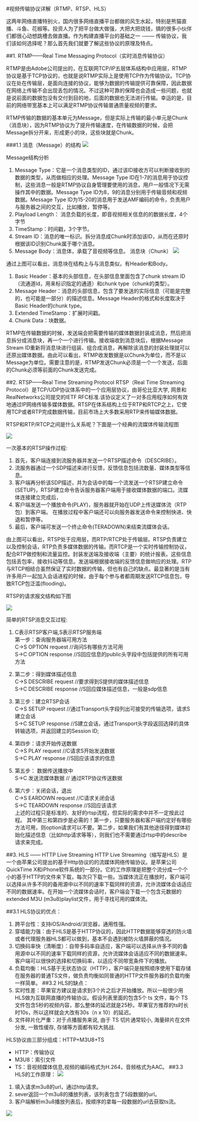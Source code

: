 #视频传输协议详解（RTMP、RTSP、HLS）

这两年网络直播特别火，国内很多网络直播平台都做的风生水起，特别是熊猫直播、斗鱼、花椒等。投资人为了把平台做大做强，大把大把烧钱，搞的很多小伙伴们都很心动想跳槽去做直播。作为构建直播平台的基础之一 -—— 传输协议，我们该如何选择呢？那么首先我们就要了解这些协议的原理及特点。
 
##1.  RTMP——Real Time Messaging Protocol（实时消息传输协议）

RTMP是由Adobe公司提出的，在互联网TCP/IP五层体系结构中应用层，RTMP协议是基于TCP协议的，也就是说RTMP实际上是使用TCP作为传输协议。TCP协议在处在传输层，是面向连接的协议，能够为数据的传输提供可靠保障，因此数据在网络上传输不会出现丢包的情况。不过这种可靠的保障也会造成一些问题，也就是说前面的数据包没有交付到目的地，后面的数据也无法进行传输。幸运的是，目前的网络带宽基本上可以满足RTMP协议传输普通质量视频的要求。

RTMP传输的数据的基本单元为Message，但是实际上传输的最小单元是Chunk（消息块），因为RTMP协议为了提升传输速度，在传输数据的时候，会把Message拆分开来，形成更小的块，这些块就是Chunk。
 
 ###1.1 消息（Message）的结构
 ![](./img/1.png)
 
Message结构分析 
1. Message Type：它是一个消息类型的ID，通过该ID接收方可以判断接收到的数据的类型，从而做相应的处理。Message Type ID在1-7的消息用于协议控制，这些消息一般是RTMP协议自身管理要使用的消息，用户一般情况下无需操作其中的数据。Message Type ID为8，9的消息分别用于传输音频和视频数据。Message Type ID为15-20的消息用于发送AMF编码的命令，负责用户与服务器之间的交互，比如播放，暂停等。
2. Playload Length： 消息负载的长度，即音视频相关信息的的数据长度，4个字节
3. TimeStamp：时间戳，3个字节。
4. Stream ID：消息的唯一标识。拆分消息成Chunk时添加该ID，从而在还原时根据该ID识别Chunk属于哪个消息。
5. Message Body：消息体，承载了音视频等信息。 
消息块（Chunk）
 ![](./img/2.png)
 
通过上图可以看出，消息块在结构上与与消息类似，有Header和Body。
1. Basic Header：基本的头部信息，在头部信息里面包含了chunk stream ID（流通道Id，用来标识指定的通道）和chunk type（chunk的类型）。
2. Message Header：消息的头部信息，包含了要发送的实际信息（可能是完整的，也可能是一部分）的描述信息。Message Header的格式和长度取决于Basic Header的chunk type。
3. Extended TimeStamp：扩展时间戳。
4. Chunk Data：块数据。

RTMP在传输数据的时候，发送端会把需要传输的媒体数据封装成消息，然后把消息拆分成消息块，再一个一个进行传输。接收端收到消息块后，根据Message Stream ID重新将消息块进行组装、组合成消息，再解除该消息的封装处理就可以还原出媒体数据。由此可以看出，RTMP收发数据是以Chunk为单位，而不是以Message为单位。需要注意的是，RTMP发送Chunk必须是一个一个发送，后面的Chunk必须等前面的Chunk发送完成。
 
##2. RTSP——Real Time Streaming Protocol
RTSP（Real Time Streaming Protocol）是TCP/UDP协议体系中的一个应用层协议，由哥伦比亚大学, 网景和RealNetworks公司提交的IETF RFC标准.该协议定义了一对多应用程序如何有效地通过IP网络传输多媒体数据。RTSP在体系结构上位于RTP和RTCP之上，它使用TCP或者RTP完成数据传输，目前市场上大多数采用RTP来传输媒体数据。

RTSP和RTP/RTCP之间是什么关系呢？下面是一个经典的流媒体传输流程图

 ![](./img/3.png)
 
一次基本的RTSP操作过程:
1. 首先，客户端连接到流服务器并发送一个RTSP描述命令（DESCRIBE）。
2. 流服务器通过一个SDP描述来进行反馈，反馈信息包括流数量、媒体类型等信息。
3. 客户端再分析该SDP描述，并为会话中的每一个流发送一个RTSP建立命令(SETUP)，RTSP建立命令告诉服务器客户端用于接收媒体数据的端口。流媒体连接建立完成后，
4. 客户端发送一个播放命令(PLAY)，服务器就开始在UDP上传送媒体流（RTP包）到客户端。 在播放过程中客户端还可以向服务器发送命令来控制快进、快退和暂停等。
5. 最后，客户端可发送一个终止命令(TERADOWN)来结束流媒体会话。

由上图可以看出，RTSP处于应用层，而RTP/RTCP处于传输层。RTSP负责建立以及控制会话，RTP负责多媒体数据的传输。而RTCP是一个实时传输控制协议，配合RTP做控制和流量监控。封装发送端及接收端（主要）的统计报表。这些信息包括丢包率，接收抖动等信息。发送端根据接收端的反馈信息做响应的处理。RTP与RTCP相结合虽然保证了实时数据的传输，但也有自己的缺点。最显著的是当有许多用户一起加入会话进程的时候，由于每个参与者都周期发送RTCP信息包，导致RTCP包泛滥(flooding)。
 
RTSP的请求报文结构如下图

 ![](./img/4.png)
 
 简单的RTSP消息交互过程: 
 
1. C表示RTSP客户端,S表示RTSP服务端<br/>
    第一步：查询服务器端可用方法<br/>
    C->S OPTION request //询问S有哪些方法可用<br/> 
    S->C OPTION response //S回应信息的public头字段中包括提供的所有可用方法<br/> 
2. 第二步：得到媒体描述信息<br/>
   C->S DESCRIBE request //要求得到S提供的媒体描述信息<br/>
   S->C DESCRIBE response //S回应媒体描述信息，一般是sdp信息<br/>
 
3. 第三步：建立RTSP会话 <br/>
   C->S SETUP request //通过Transport头字段列出可接受的传输选项，请求S建立会话 <br/>
   S->C SETUP response //S建立会话，通过Transport头字段返回选择的具体转输选项，并返回建立的Session ID; <br/>
4. 第四步：请求开始传送数据  <br/>
   C->S PLAY request //C请求S开始发送数据<br/>
   S->C PLAY response //S回应该请求的信息 <br/>
5. 第五步： 数据传送播放中 <br/>
   S->C 发送流媒体数据 // 通过RTP协议传送数据 <br/>
6. 第六步：关闭会话，退出 <br/>
   C->S EARDOWN request //C请求关闭会话 <br/>
   S->C TEARDOWN response //S回应该请求 <br/>
上述的过程只是标准的、友好的rtsp流程，但实际的需求中并不一定按此过程。 其中第三和第四步是必需的！第一步，只要服务器和客户端约定好有哪些方法可用，则option请求可以不要。第二步，如果我们有其他途径得到媒体初始化描述信息（比如http请求等等），则我们也不需要通过rtsp中的describe请求来完成。
 
##3. HLS —— HTTP Live Streaming
HTTP Live Streaming（缩写是HLS）是一个由苹果公司提出的基于Http协议的的流媒体网络传输协议。是苹果公司QuickTime X和iPhone软件系统的一部分。它的工作原理是把整个流分成一个个小的基于HTTP的文件来下载，每次只下载一些。当媒体流正在播放时，客户端可以选择从许多不同的备用源中以不同的速率下载同样的资源，允许流媒体会话适应不同的数据速率。在开始一个流媒体会话时，客户端会下载一个包含元数据的extended M3U (m3u8)playlist文件，用于寻找可用的媒体流。
 
##3.1 HLS协议的优点：
1. 跨平台性：支持iOS/Android/浏览器，通用性强。
2. 穿墙能力强：由于HLS是基于HTTP协议的，因此HTTP数据能够穿透的防火墙或者代理服务器HLS都可以做到，基本不会遇到被防火墙屏蔽的情况。
3. 切换码率快（清晰度）：自带多码率自适应，客户端可以选择从许多不同的备用源中以不同的速率下载同样的资源，允许流媒体会话适应不同的数据速率。客户端可以很快的选择和切换码率，以适应不同带宽条件下的播放。
4. 负载均衡：HLS基于无状态协议（HTTP），客户端只是按照顺序使用下载存储在服务器的普通TS文件，做负责均衡如同普通的HTTP文件服务器的负载均衡一样简单。
##3.2 HLS的缺点：
1. 实时性差：苹果官方建议是请求到3个片之后才开始播放。所以一般很少用HLS做为互联网直播的传输协议。假设列表里面的包含5个 ts 文件，每个 TS 文件包含5秒的视频内容，那么整体的延迟就是25秒。苹果官方推荐的ts时长时10s，所以这样就会大改有30s（n x 10）的延迟。
2. 文件碎片化严重：对于点播服务来说, 由于 TS 切片通常较小, 海量碎片在文件分发, 一致性缓存, 存储等方面都有较大挑战.

HLS协议由三部分组成：HTTP+M3U8+TS
* HTTP：传输协议 
* M3U8：索引文件 
* TS：音视频媒体信息,视频的编码格式为H.264，音频格式为AAC。
##3.3 HLS的工作原理：
 ![](./img/5.png)
 
1. 填入请求m3u8的url，通过http请求。 
2. sever返回一个m3u8的播放列表，该列表包含了5段数据的url。 
3. 客户端解析m3u8播放列表后，按顺序的拿每一段数据的url去获取ts流。
 
![](./img/6.png)
